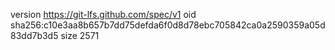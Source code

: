 version https://git-lfs.github.com/spec/v1
oid sha256:c10e3aa8b657b7dd75defda6f0d8d78ebc705842ca0a2590359a05d83dd7b3d5
size 2571
